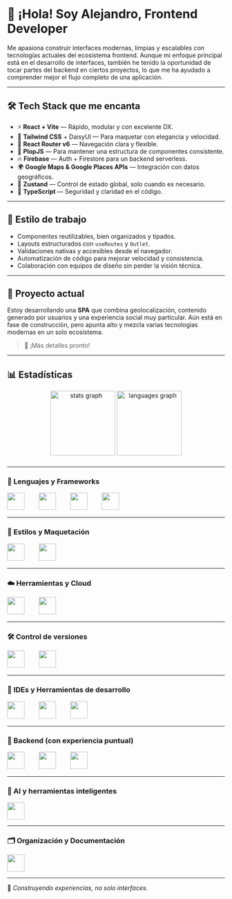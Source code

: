 # 👋 ¡Hola! Soy Alejandro, Frontend Developer

Me apasiona construir interfaces modernas, limpias y escalables con tecnologías actuales del ecosistema frontend. Aunque mi enfoque principal está en el desarrollo de interfaces, también he tenido la oportunidad de tocar partes del backend en ciertos proyectos, lo que me ha ayudado a comprender mejor el flujo completo de una aplicación.

---

## 🛠️ Tech Stack que me encanta

- ⚡ **React + Vite** — Rápido, modular y con excelente DX.
- 💅 **Tailwind CSS** + DaisyUI — Para maquetar con elegancia y velocidad.
- 🔀 **React Router v6** — Navegación clara y flexible.
- 🔧 **PlopJS** — Para mantener una estructura de componentes consistente.
- 🔥 **Firebase** — Auth + Firestore para un backend serverless.
- 🌍 **Google Maps & Google Places APIs** — Integración con datos geográficos.
- 🧠 **Zustand** — Control de estado global, solo cuando es necesario.
- 💎 **TypeScript** — Seguridad y claridad en el código.

---

## 🧩 Estilo de trabajo

- Componentes reutilizables, bien organizados y tipados.
- Layouts estructurados con `useRoutes` y `Outlet`.
- Validaciones nativas y accesibles desde el navegador.
- Automatización de código para mejorar velocidad y consistencia.
- Colaboración con equipos de diseño sin perder la visión técnica.

---

## 🚧 Proyecto actual

Estoy desarrollando una **SPA** que combina geolocalización, contenido generado por usuarios y una experiencia social muy particular. Aún está en fase de construcción, pero apunta alto y mezcla varias tecnologías modernas en un solo ecosistema.

> 🤫 ¡Más detalles pronto!

---
## 📊 Estadísticas

<div align="center">
  <img src="https://github-readme-stats.vercel.app/api?username=Alexros02&hide_title=false&hide_rank=false&show_icons=true&include_all_commits=true&count_private=true&disable_animations=false&theme=dracula&locale=en&hide_border=false&order=1" height="150" alt="stats graph"  />
  <img src="https://github-readme-stats.vercel.app/api/top-langs?username=Alexros02&locale=en&hide_title=false&layout=compact&card_width=320&langs_count=5&theme=dracula&hide_border=false&order=2" height="150" alt="languages graph"  />
</div>

###

---

### 🧠 Lenguajes y Frameworks
<div align="left">
  <img src="https://cdn.jsdelivr.net/gh/devicons/devicon/icons/javascript/javascript-original.svg" height="40" />
  <img width="25" />
  <img src="https://cdn.jsdelivr.net/gh/devicons/devicon/icons/typescript/typescript-original.svg" height="40" />
  <img width="25" />
  <img src="https://cdn.jsdelivr.net/gh/devicons/devicon/icons/react/react-original.svg" height="40" />
  <img width="25" />
  <img src="https://cdn.jsdelivr.net/gh/devicons/devicon/icons/angularjs/angularjs-original.svg" height="40" />
</div>

---

### 🎨 Estilos y Maquetación
<div align="left">
  <img src="https://cdn.jsdelivr.net/gh/devicons/devicon/icons/css3/css3-original.svg" height="40" />
  <img width="25" />
  <img src="https://cdn.jsdelivr.net/gh/devicons/devicon/icons/html5/html5-original.svg" height="40" />
</div>

---

### ☁️ Herramientas y Cloud
<div align="left">
  <img src="https://cdn.jsdelivr.net/gh/devicons/devicon/icons/firebase/firebase-plain.svg" height="40" />
  <img width="25" />
  <img src="https://cdn.jsdelivr.net/gh/devicons/devicon/icons/googlecloud/googlecloud-original.svg" height="40" />
</div>

---

### 🛠️ Control de versiones
<div align="left">
  <img src="https://cdn.jsdelivr.net/gh/devicons/devicon/icons/git/git-original.svg" height="40" />
  <img width="25" />
  <img src="https://imgs.search.brave.com/MGKFJbLiXKQlG2WiyCkM5mPITJC0mIHJXQi0j4WWDa8/rs:fit:860:0:0:0/g:ce/aHR0cHM6Ly9hc3Nl/dC5icmFuZGZldGNo/LmlvL2lkWkF5Rjly/bGcvaWRNMnpXMVl2/dy5zdmc_dXBkYXRl/ZD0xNzE5NDY5OTgw/ODI2" height="40" />
</div>

---

### 🧰 IDEs y Herramientas de desarrollo
<div align="left">
  <img src="https://cdn.jsdelivr.net/gh/devicons/devicon/icons/intellij/intellij-original.svg" height="40" />
  <img width="25" />
  <img src="https://cdn.jsdelivr.net/gh/devicons/devicon/icons/jetbrains/jetbrains-original.svg" height="40" />
  <img width="25" />
  <img src="https://cdn.jsdelivr.net/gh/devicons/devicon/icons/webstorm/webstorm-original.svg" height="40" />
</div>

---

### 🌱 Backend (con experiencia puntual)
<div align="left">
  <img src="https://cdn.jsdelivr.net/gh/devicons/devicon/icons/spring/spring-original.svg" height="40" />
  <img width="25" />
  <img src="https://cdn.jsdelivr.net/gh/devicons/devicon/icons/postgresql/postgresql-original.svg" height="40" />
  <img width="25" />
  <img src="https://cdn.jsdelivr.net/gh/devicons/devicon/icons/mysql/mysql-original.svg" height="40" />
</div>

---

### 🤖 AI y herramientas inteligentes
<div align="left">
  <img src="https://imgs.search.brave.com/i7ahPrruW_fb6ShMsLPXWs7vJQchw-4gIlZ56JPPaXc/rs:fit:860:0:0:0/g:ce/aHR0cHM6Ly9mcmVl/cG5nbG9nby5jb20v/aW1hZ2VzL2FsbF9p/bWcvMTcyNDg2NzI4/MGNoYXRncHQtbG9n/by13aGl0ZS10cmFu/c3BhcmVudC5wbmc" height="40" />
</div>

---

### 🗂️ Organización y Documentación  
<div align="left">
  <img src="https://cdn.jsdelivr.net/gh/devicons/devicon/icons/notion/notion-original.svg" height="40" />
</div>

---
🧪 *Construyendo experiencias, no solo interfaces.*

